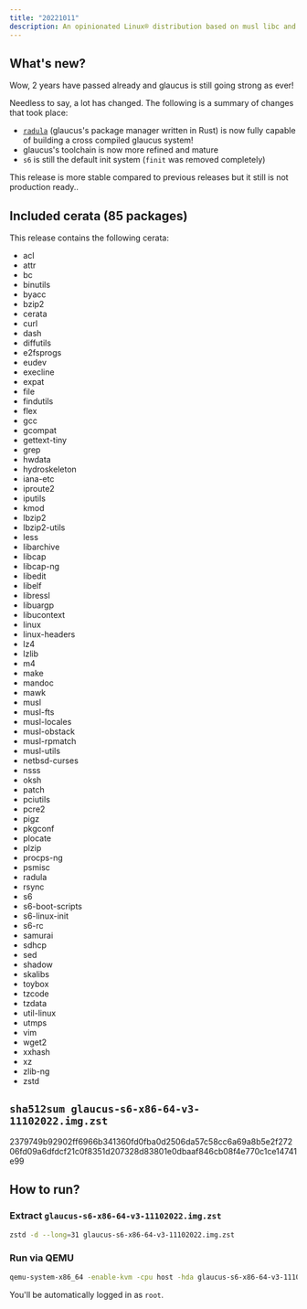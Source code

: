 ```yaml
---
title: "20221011"
description: An opinionated Linux® distribution based on musl libc and toybox
---
```


## What's new?
Wow, 2 years have passed already and glaucus is still going strong as ever!

Needless to say, a lot has changed. The following is a summary of changes that took place:
- [`radula`](https://github.com/glaucuslinux/radula) (glaucus's package manager written in Rust) is now fully capable of building a cross compiled glaucus system!
- glaucus's toolchain is now more refined and mature
- `s6` is still the default init system (`finit` was removed completely)

This release is more stable compared to previous releases but it still is not production ready..

## Included cerata (85 packages)
This release contains the following cerata:
- acl
- attr
- bc
- binutils
- byacc
- bzip2
- cerata
- curl
- dash
- diffutils
- e2fsprogs
- eudev
- execline
- expat
- file
- findutils
- flex
- gcc
- gcompat
- gettext-tiny
- grep
- hwdata
- hydroskeleton
- iana-etc
- iproute2
- iputils
- kmod
- lbzip2
- lbzip2-utils
- less
- libarchive
- libcap
- libcap-ng
- libedit
- libelf
- libressl
- libuargp
- libucontext
- linux
- linux-headers
- lz4
- lzlib
- m4
- make
- mandoc
- mawk
- musl
- musl-fts
- musl-locales
- musl-obstack
- musl-rpmatch
- musl-utils
- netbsd-curses
- nsss
- oksh
- patch
- pciutils
- pcre2
- pigz
- pkgconf
- plocate
- plzip
- procps-ng
- psmisc
- radula
- rsync
- s6
- s6-boot-scripts
- s6-linux-init
- s6-rc
- samurai
- sdhcp
- sed
- shadow
- skalibs
- toybox
- tzcode
- tzdata
- util-linux
- utmps
- vim
- wget2
- xxhash
- xz
- zlib-ng
- zstd

## `sha512sum glaucus-s6-x86-64-v3-11102022.img.zst`
2379749b92902ff6966b341360fd0fba0d2506da57c58cc6a69a8b5e2f27206fd09a6dfdcf21c0f8351d207328d83801e0dbaaf846cb08f4e770c1ce14741e99

## How to run?
### Extract `glaucus-s6-x86-64-v3-11102022.img.zst`
```sh
zstd -d --long=31 glaucus-s6-x86-64-v3-11102022.img.zst
```
### Run via QEMU
```sh
qemu-system-x86_64 -enable-kvm -cpu host -hda glaucus-s6-x86-64-v3-11102022.img -m 256M
```

You'll be automatically logged in as `root`.
